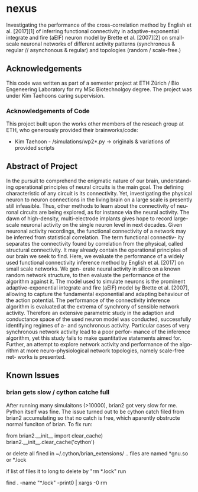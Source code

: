 # nexus
Investigating the performance of the cross-correlation method by English et al. [2017][1] of inferring functional connectivity in adaptive-exponential
integrate and fire (aEIF) neuron model by Brette et al. [2007][2] on small-scale neuronal networks of different activity patterns (synchronous & regular // asynchonous & regular) and topologies (random / scale-free.) 

## Acknowledgements

This code was written as part of a semester project at ETH Zürich / Bio Engeneering Laboratory for my MSc Biotechnolgoy degree. The project was under Kim Taehoons caring supervision. 

### Acknowledgements of Code
This project built upon the works other members of the reseach group at ETH, who generously provided their brainworks/code:
- Kim Taehoon - /simulations/wp2*.py  -> originals & variations of provided scripts

## Abstract of Project 
In the pursuit to comprehend the enigmatic nature of our brain, understand-
ing operational principles of neural circuits is the main goal. The defining
characteristic of any circuit is its connectivity. Yet, investigating the physical
neuron to neuron connections in the living brain on a large scale is presently
still infeasible. Thus, other methods to learn about the connectivity of neu-
ronal circuits are being explored, as for instance via the neural activity. The
dawn of high-density, multi-electrode implants gives hope to record large-scale
neuronal activity on the single neuron level in next decades.
Given neuronal activity recordings, the functional connectivity of a network
may be inferred from statistical correlation. The term functional connectiv-
ity separates the connectivity found by correlation from the physical, called
structural connectivity. It may already contain the operational principles of
our brain we seek to find.
Here, we evaluate the performance of a widely used functional connectivity
inference method by English et al. [2017] on small scale networks. We gen-
erate neural activity in silico on a known random network structure, to then
evaluate the performance of the algorithm against it.
The model used to simulate neurons is the prominent adaptive-exponential
integrate and fire (aEIF) model by Brette et al. [2007], allowing to capture the
fundamental exponential and adapting behaviour of the action potential.
The performance of the connectivity inference algorithm is evaluated at the
extrema of synchrony of sensible network activity. Therefore an extensive
parametric study in the adaption and conductance space of the used neuron
model was conducted, successfully identifying regimes of a- and synchronous
activity.
Particular cases of very synchronous network activity lead to a poor perfor-
mance of the inference algorithm, yet this study fails to make quantitative
statements aimed for.
Further, an attempt to explore network activity and performance of the algo-
rithm at more neuro-physiological network topologies, namely scale-free net-
works is presented.



## Known Issues

### brian gets slow / cython catche full
After running many simulaitons (>10000), brian2 got very slow for me. Python itself was fine. 
The issue turned out to be cython catch filed from brian2 accumulating so that no catch is free, which aparently obstructe normal funciton of brian.
To fix run:

<python>
from brian2.__init__ import clear_cache) 
brian2.__init__.clear_cache('cython')
</python>

or delete all fined in ~/.cython/brian_extensions/ .. files are named *gnu.so or *.lock

if list of files it to long to delete by "rm *.lock" run 

<bash>
find . -name "*.lock" -print0 | xargs -0 rm
</bash>

